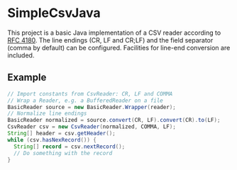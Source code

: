 # SimpleCsvJava

This project is a basic Java implementation of a CSV reader according to [RFC 4180](https://tools.ietf.org/html/rfc4180).
The line endings (CR, LF and CR;LF) and the field separator (comma by default) can be configured.
Facilities for line-end conversion are included.

## Example

```Java
// Import constants from CsvReader: CR, LF and COMMA
// Wrap a Reader, e.g. a BufferedReader on a file
BasicReader source = new BasicReader.Wrapper(reader);
// Normalize line endings
BasicReader normalized = source.convert(CR, LF).convert(CR).to(LF);
CsvReader csv = new CsvReader(normalized, COMMA, LF);
String[] header = csv.getHeader();
while (csv.hasNexRecord()) {
  String[] record = csv.nextRecord();
  // Do something with the record
} 
